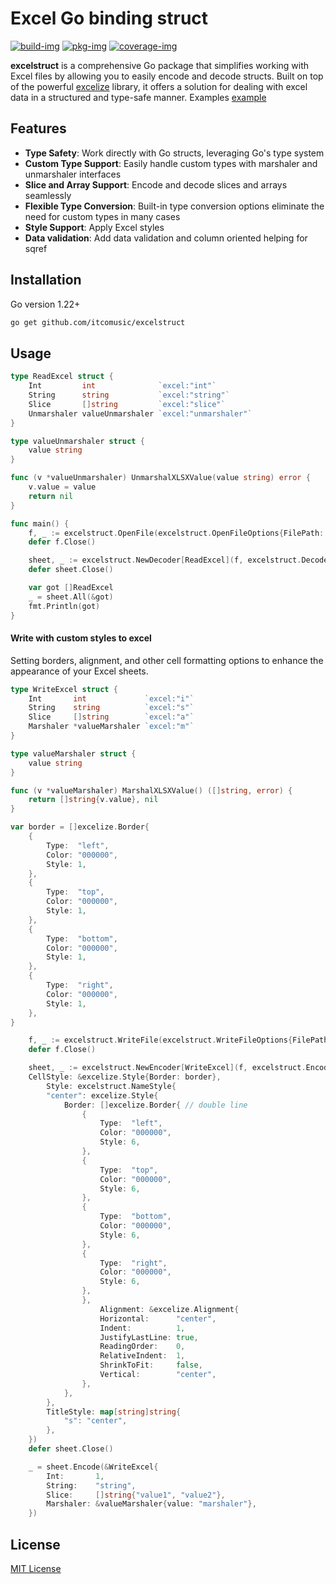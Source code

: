# Excel Go binding struct

[![build-img]][build-url]
[![pkg-img]][pkg-url]
[![coverage-img]][coverage-url]

**excelstruct** is a comprehensive Go package that simplifies working with Excel files by allowing you to easily encode and decode structs.
Built on top of the powerful [excelize](https://github.com/qax-os/excelize) library, it offers a solution for dealing with excel data in a structured and type-safe manner.
Examples [example](https://github.com/itcomusic/excelstruct/tree/main/_example)

## Features
- **Type Safety**: Work directly with Go structs, leveraging Go's type system
- **Custom Type Support**: Easily handle custom types with marshaler and unmarshaler interfaces
- **Slice and Array Support**: Encode and decode slices and arrays seamlessly
- **Flexible Type Conversion**: Built-in type conversion options eliminate the need for custom types in many cases
- **Style Support**: Apply Excel styles
- **Data validation**: Add data validation and column oriented helping for sqref

## Installation

Go version 1.22+

```bash
go get github.com/itcomusic/excelstruct
```

## Usage

```go
type ReadExcel struct {
    Int         int              `excel:"int"`
    String      string           `excel:"string"`
    Slice       []string         `excel:"slice"`
    Unmarshaler valueUnmarshaler `excel:"unmarshaler"`
}

type valueUnmarshaler struct {
    value string
}

func (v *valueUnmarshaler) UnmarshalXLSXValue(value string) error {
    v.value = value
    return nil
}

func main() {
    f, _ := excelstruct.OpenFile(excelstruct.OpenFileOptions{FilePath: "read.xlsx"})
    defer f.Close()

    sheet, _ := excelstruct.NewDecoder[ReadExcel](f, excelstruct.DecoderOptions{})
    defer sheet.Close()

    var got []ReadExcel
    _ = sheet.All(&got)
    fmt.Println(got)
}

```

#### Write with custom styles to excel
Setting borders, alignment, and other cell formatting options to enhance the appearance of your Excel sheets.
```go
type WriteExcel struct {
    Int       int             `excel:"i"`
    String    string          `excel:"s"`
    Slice     []string        `excel:"a"`
    Marshaler *valueMarshaler `excel:"m"`
}

type valueMarshaler struct {
    value string
}

func (v *valueMarshaler) MarshalXLSXValue() ([]string, error) {
    return []string{v.value}, nil
}

var border = []excelize.Border{
    {
        Type:  "left",
        Color: "000000",
        Style: 1,
    },
    {
        Type:  "top",
        Color: "000000",
        Style: 1,
    },
    {
        Type:  "bottom",
        Color: "000000",
        Style: 1,
    },
    {
        Type:  "right",
        Color: "000000",
        Style: 1,
    },
}

    f, _ := excelstruct.WriteFile(excelstruct.WriteFileOptions{FilePath: "write.xlsx"})
    defer f.Close()

    sheet, _ := excelstruct.NewEncoder[WriteExcel](f, excelstruct.EncoderOptions{
    CellStyle: &excelize.Style{Border: border},
        Style: excelstruct.NameStyle{
        "center": excelize.Style{
            Border: []excelize.Border{ // double line
                {
                    Type:  "left",
                    Color: "000000",
                    Style: 6,
                },
                {
                    Type:  "top",
                    Color: "000000",
                    Style: 6,
                },
                {
                    Type:  "bottom",
                    Color: "000000",
                    Style: 6,
                },
                {
                    Type:  "right",
                    Color: "000000",
                    Style: 6,
                },
                },
                    Alignment: &excelize.Alignment{
                    Horizontal:      "center",
                    Indent:          1,
                    JustifyLastLine: true,
                    ReadingOrder:    0,
                    RelativeIndent:  1,
                    ShrinkToFit:     false,
                    Vertical:        "center",
                },
            },
        },
        TitleStyle: map[string]string{
            "s": "center",
        },
    })
    defer sheet.Close()

    _ = sheet.Encode(&WriteExcel{
        Int:       1,
        String:    "string",
        Slice:     []string{"value1", "value2"},
        Marshaler: &valueMarshaler{value: "marshaler"},
    })

```

## License

[MIT License](LICENSE)

[build-img]: https://github.com/itcomusic/excelstruct/workflows/build/badge.svg

[build-url]: https://github.com/itcomusic/excelstruct/actions

[pkg-img]: https://pkg.go.dev/badge/github.com/itcomusic/excelstruct.svg

[pkg-url]: https://pkg.go.dev/github.com/itcomusic/excelstruct

[coverage-img]: https://codecov.io/gh/itcomusic/excelstruct/branch/main/graph/badge.svg

[coverage-url]: https://codecov.io/gh/itcomusic/excelstruct